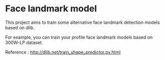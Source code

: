 # Face landmark model
This project aims to train some alternative face landmark detection models based on dlib.

For example, you can train your profile face landmark models based on 300W-LP dataset.

Reference : http://dlib.net/train_shape_predictor.py.html
